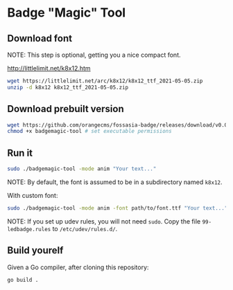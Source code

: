 # Badge "Magic" Tool

## Download font

NOTE: This step is optional, getting you a nice compact font.

http://littlelimit.net/k8x12.htm

```sh
wget https://littlelimit.net/arc/k8x12/k8x12_ttf_2021-05-05.zip
unzip -d k8x12 k8x12_ttf_2021-05-05.zip
```

## Download prebuilt version

```sh
wget https://github.com/orangecms/fossasia-badge/releases/download/v0.0.11/badgemagic-tool
chmod +x badgemagic-tool # set executable permissions
```

## Run it

```sh
sudo ./badgemagic-tool -mode anim "Your text..."
```

NOTE: By default, the font is assumed to be in a subdirectory named `k8x12`.

With custom font:

```sh
sudo ./badgemagic-tool -mode anim -font path/to/font.ttf "Your text..."
```

NOTE: If you set up udev rules, you will not need `sudo`.
Copy the file `99-ledbadge.rules` to `/etc/udev/rules.d/`.

## Build yourelf

Given a Go compiler, after cloning this repository:

```sh
go build .
```

